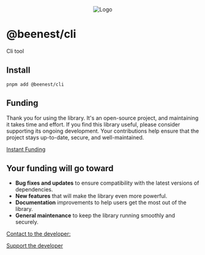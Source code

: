 <p align="center">
  <img src="https://beemood.github.io/beenest/libs/cli/assets/favicon.png" alt="Logo" />
</p>

# @beenest/cli

Cli tool

## Install

`pnpm add @beenest/cli`

## Funding

Thank you for using the library. It's an open-source project, and maintaining it takes time and effort. If you find this library useful, please consider supporting its ongoing development. Your contributions help ensure that the project stays up-to-date, secure, and well-maintained.

[Instant Funding](https://cash.app/$puqlib)

## Your funding will go toward

- **Bug fixes and updates** to ensure compatibility with the latest versions of dependencies.
- **New features** that will make the library even more powerful.
- **Documentation** improvements to help users get the most out of the library.
- **General maintenance** to keep the library running smoothly and securely.

[Contact to the developer:](mailto:robert.brightline@gmail.com?subject=InquiryFromReadme-utils)

[Support the developer](https://cash.app/$puqlib)
